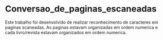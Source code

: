 # Conversao_de_paginas_escaneadas
Este trabalho foi desenvolvido de realizar reconhecimento de caracteres em paginas scaneadas. As paginas estavam organizadas em ordem numerica e cada livro/revista estavam organizados em ordem numerica.
